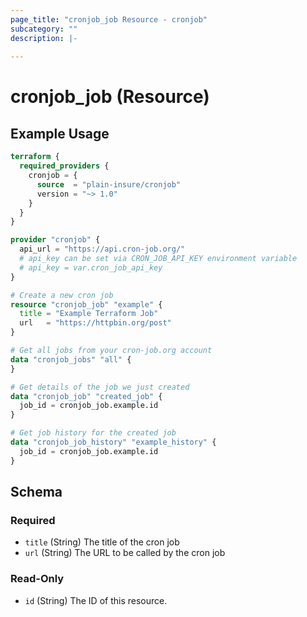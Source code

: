 ```yaml
---
page_title: "cronjob_job Resource - cronjob"
subcategory: ""
description: |-
  
---
```


# cronjob_job (Resource)



## Example Usage

```terraform
terraform {
  required_providers {
    cronjob = {
      source  = "plain-insure/cronjob"
      version = "~> 1.0"
    }
  }
}

provider "cronjob" {
  api_url = "https://api.cron-job.org/"
  # api_key can be set via CRON_JOB_API_KEY environment variable
  # api_key = var.cron_job_api_key
}

# Create a new cron job
resource "cronjob_job" "example" {
  title = "Example Terraform Job"
  url   = "https://httpbin.org/post"
}

# Get all jobs from your cron-job.org account
data "cronjob_jobs" "all" {
}

# Get details of the job we just created
data "cronjob_job" "created_job" {
  job_id = cronjob_job.example.id
}

# Get job history for the created job
data "cronjob_job_history" "example_history" {
  job_id = cronjob_job.example.id
}
```

<!-- schema generated by tfplugindocs -->
## Schema

### Required

- `title` (String) The title of the cron job
- `url` (String) The URL to be called by the cron job

### Read-Only

- `id` (String) The ID of this resource.

